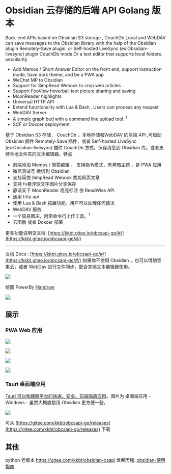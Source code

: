 # Obsidian 云存储的后端 API Golang 版本

Back-end APIs based on Obsidian S3 storage , CouchDb Local and WebDAV can save messages to the Obsidian library with the help of the Obsidian plugin Remotely-Save plugin, or Self-hosted LiveSync (ex:Obsidian-livesync) plugin CouchDb mode.Or a text editor that supports local folders. peculiarity

- Add Memos / Short Answer Editor on the front end, support instruction mode, have dark theme, and be a PWA app
- WeChat MP to Obsidian
- Support for SimpRead Webook to crop web articles
- Support FooView hoverball text picture sharing and saving
- MoonReader highlights
- Universal HTTP API
- Extend functionality with Lua & Bash . Users can process any request
- WebDAV Server
- A simple graph bed with a command line upload tool. <sup>1</sup>
- SCF or Dokcer deployment

基于 Obsidian S3 存储， CouchDb ，本地存储和WebDAV 的后端 API ,可借助 Obsidian 插件 Remotely-Save 插件，或者 Self-hosted LiveSync (ex:Obsidian-livesync) 插件 CouchDb 方式，保存消息到 Obsidian 库。或者支持本地文件夹的文本编辑器。特点

- 前端添加 Memos / 简答编辑 ， 支持指令模式，有黑暗主题 ，是 PWA 应用
- 微信测试号 微信到 Obsidian
- 支持简悦 SimpRead Webook 裁剪网页文章
- 支持 fv悬浮球文字图片分享保存
- 静读天下 MoonReader 高亮标注 仿 ReadWise API
- 通用 http api
- 使用 Lua & Bash 拓展功能。用户可以处理任何请求
- WebDAV 服务
- 一个简易图床，附带命令行上传工具。<sup>1</sup>
- 云函数 或者 Dokcer 部署


更多功能说明见文档: [https://kkbt.gitee.io/obcsapi-go/#/](https://kkbt.gitee.io/obcsapi-go/#/)

---

文档 Docs : [https://kkbt.gitee.io/obcsapi-go/#/](https://kkbt.gitee.io/obcsapi-go/#/)
如果你不使用 Obsidian ，也可以借助坚果云，或者 WebDav 进行文件同步，配合其他文本编辑器使用。

![](obcsapi-docs/docs/images/default_canvas.svg)

绘图 PowerBy [Handraw](https://handraw.top/)

![](obcsapi-docs/docs/images/canvas_2_show.svg)



## 展示

### PWA Web 应用

![](obcsapi-docs/docs/images/Snipaste_2023-05-09_21-21-34.png)

![](obcsapi-docs/docs/images/Snipaste_2023-05-09_21-22-36.png)

![](obcsapi-docs/docs/images/Snipaste_2023-05-09_21-26-04.png)

![](obcsapi-docs/docs/images/Snipaste_2023-05-09_21-26-13.png)

### Tauri 桌面端应用 

[Tauri 可以构建跨平台的快速、安全、前端隔离应用](https://tauri.app/zh-cn/)。图片为 桌面端应用  - Windows - 虽然大概直接用 Obsidian 更方便一些。

![](obcsapi-docs/docs/images/Snipaste_2023-08-01_12-57-50-tauri-windows.png)

可从 [https://gitee.com/kkbt/obcsapi-go/releases](https://gitee.com/kkbt/obcsapi-go/releases) 下载

## 其他

python 老版本 https://gitee.com/kkbt/obsidian-csapi 
发展历程: [obsidian-使用指南](https://www.ftls.xyz/series/obsidian-%E4%BD%BF%E7%94%A8%E6%8C%87%E5%8D%97/)